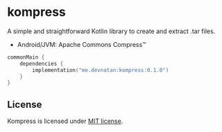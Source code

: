 # kompress

A simple and straightforward Kotlin library to create and extract .tar files.

* Android/JVM: Apache Commons Compress™

```kotlin
commonMain {
    dependencies {
        implementation("me.devnatan:kompress:0.1.0")
    }
}
```

## License

Kompress is licensed under [MIT license](LICENSE).